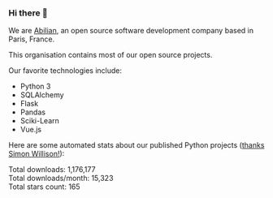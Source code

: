 ### Hi there 👋

We are [Abilian](https://abilian.com/), an open source software development company based in Paris, France.

This organisation contains most of our open source projects.

Our favorite technologies include:

- Python 3
- SQLAlchemy
- Flask
- Pandas
- Sciki-Learn
- Vue.js

Here are some automated stats about our published Python projects
([thanks Simon Willison!][sw-post]):

<!--marker-->
Total downloads: 1,176,177<br>
Total downloads/month: 15,323<br>
Total stars count: 165
<!--end-->

[sw-post]: https://simonwillison.net/2020/Jul/10/self-updating-profile-readme/